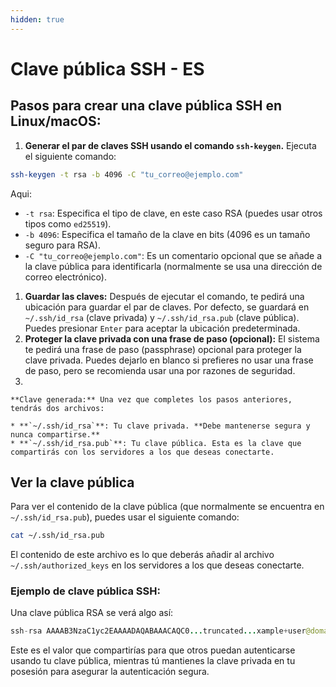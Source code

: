```yaml
---
hidden: true
---
```


# Clave pública SSH - ES

## Pasos para crear una clave pública SSH en Linux/macOS:

1. **Generar el par de claves SSH usando el comando `ssh-keygen`.** Ejecuta el siguiente comando:

```bash
ssh-keygen -t rsa -b 4096 -C "tu_correo@ejemplo.com"
```

Aqui:

* `-t rsa`: Especifica el tipo de clave, en este caso RSA (puedes usar otros tipos como `ed25519`).
* `-b 4096`: Especifica el tamaño de la clave en bits (4096 es un tamaño seguro para RSA).
* `-C "tu_correo@ejemplo.com"`: Es un comentario opcional que se añade a la clave pública para identificarla (normalmente se usa una dirección de correo electrónico).

1. **Guardar las claves:** Después de ejecutar el comando, te pedirá una ubicación para guardar el par de claves. Por defecto, se guardará en `~/.ssh/id_rsa` (clave privada) y `~/.ssh/id_rsa.pub` (clave pública). Puedes presionar `Enter` para aceptar la ubicación predeterminada.
2. **Proteger la clave privada con una frase de paso (opcional):** El sistema te pedirá una frase de paso (passphrase) opcional para proteger la clave privada. Puedes dejarlo en blanco si prefieres no usar una frase de paso, pero se recomienda usar una por razones de seguridad.
3.

    **Clave generada:** Una vez que completes los pasos anteriores, tendrás dos archivos:

    * **`~/.ssh/id_rsa`**: Tu clave privada. **Debe mantenerse segura y nunca compartirse.**
    * **`~/.ssh/id_rsa.pub`**: Tu clave pública. Esta es la clave que compartirás con los servidores a los que deseas conectarte.

## Ver la clave pública

Para ver el contenido de la clave pública (que normalmente se encuentra en `~/.ssh/id_rsa.pub`), puedes usar el siguiente comando:

```bash
cat ~/.ssh/id_rsa.pub
```

El contenido de este archivo es lo que deberás añadir al archivo `~/.ssh/authorized_keys` en los servidores a los que deseas conectarte.

### Ejemplo de clave pública SSH:

Una clave pública RSA se verá algo así:

```java
ssh-rsa AAAAB3NzaC1yc2EAAAADAQABAAACAQC0...truncated...xample+user@domain.com
```

Este es el valor que compartirías para que otros puedan autenticarse usando tu clave pública, mientras tú mantienes la clave privada en tu posesión para asegurar la autenticación segura.
